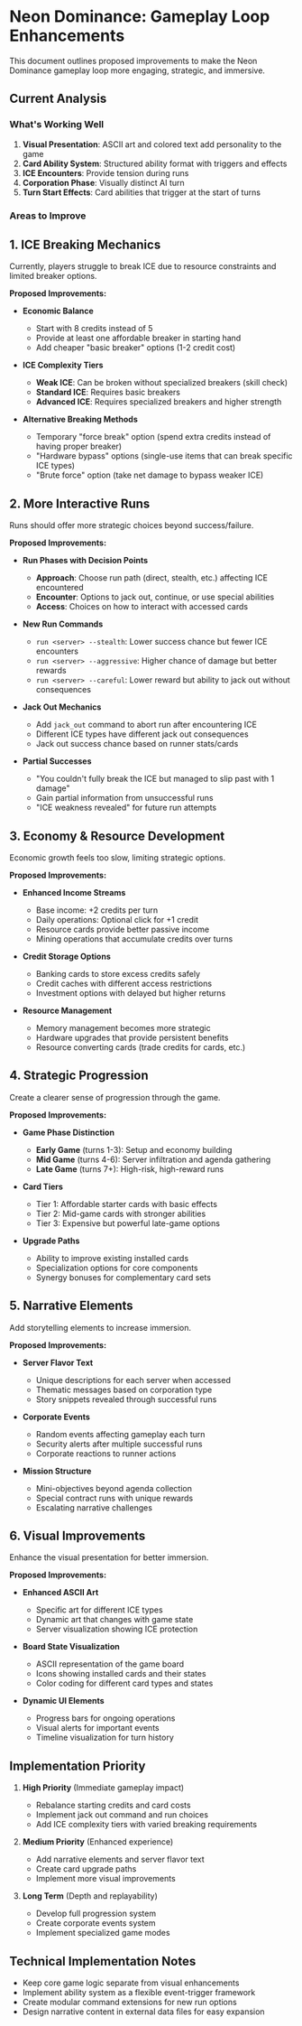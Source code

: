 # Neon Dominance: Gameplay Loop Enhancements

This document outlines proposed improvements to make the Neon Dominance gameplay loop more engaging, strategic, and immersive.

## Current Analysis

### What's Working Well
1. **Visual Presentation**: ASCII art and colored text add personality to the game
2. **Card Ability System**: Structured ability format with triggers and effects
3. **ICE Encounters**: Provide tension during runs
4. **Corporation Phase**: Visually distinct AI turn
5. **Turn Start Effects**: Card abilities that trigger at the start of turns

### Areas to Improve

## 1. ICE Breaking Mechanics

Currently, players struggle to break ICE due to resource constraints and limited breaker options.

**Proposed Improvements:**

- **Economic Balance**
  - Start with 8 credits instead of 5
  - Provide at least one affordable breaker in starting hand
  - Add cheaper "basic breaker" options (1-2 credit cost)

- **ICE Complexity Tiers**
  - **Weak ICE**: Can be broken without specialized breakers (skill check)
  - **Standard ICE**: Requires basic breakers
  - **Advanced ICE**: Requires specialized breakers and higher strength

- **Alternative Breaking Methods**
  - Temporary "force break" option (spend extra credits instead of having proper breaker)
  - "Hardware bypass" options (single-use items that can break specific ICE types)
  - "Brute force" option (take net damage to bypass weaker ICE)

## 2. More Interactive Runs

Runs should offer more strategic choices beyond success/failure.

**Proposed Improvements:**

- **Run Phases with Decision Points**
  - **Approach**: Choose run path (direct, stealth, etc.) affecting ICE encountered
  - **Encounter**: Options to jack out, continue, or use special abilities
  - **Access**: Choices on how to interact with accessed cards

- **New Run Commands**
  - `run <server> --stealth`: Lower success chance but fewer ICE encounters
  - `run <server> --aggressive`: Higher chance of damage but better rewards
  - `run <server> --careful`: Lower reward but ability to jack out without consequences

- **Jack Out Mechanics**
  - Add `jack_out` command to abort run after encountering ICE
  - Different ICE types have different jack out consequences
  - Jack out success chance based on runner stats/cards

- **Partial Successes**
  - "You couldn't fully break the ICE but managed to slip past with 1 damage"
  - Gain partial information from unsuccessful runs
  - "ICE weakness revealed" for future run attempts

## 3. Economy & Resource Development

Economic growth feels too slow, limiting strategic options.

**Proposed Improvements:**

- **Enhanced Income Streams**
  - Base income: +2 credits per turn
  - Daily operations: Optional click for +1 credit
  - Resource cards provide better passive income
  - Mining operations that accumulate credits over turns

- **Credit Storage Options**
  - Banking cards to store excess credits safely
  - Credit caches with different access restrictions
  - Investment options with delayed but higher returns

- **Resource Management**
  - Memory management becomes more strategic
  - Hardware upgrades that provide persistent benefits
  - Resource converting cards (trade credits for cards, etc.)

## 4. Strategic Progression

Create a clearer sense of progression through the game.

**Proposed Improvements:**

- **Game Phase Distinction**
  - **Early Game** (turns 1-3): Setup and economy building
  - **Mid Game** (turns 4-6): Server infiltration and agenda gathering
  - **Late Game** (turns 7+): High-risk, high-reward runs

- **Card Tiers**
  - Tier 1: Affordable starter cards with basic effects
  - Tier 2: Mid-game cards with stronger abilities
  - Tier 3: Expensive but powerful late-game options

- **Upgrade Paths**
  - Ability to improve existing installed cards
  - Specialization options for core components
  - Synergy bonuses for complementary card sets

## 5. Narrative Elements

Add storytelling elements to increase immersion.

**Proposed Improvements:**

- **Server Flavor Text**
  - Unique descriptions for each server when accessed
  - Thematic messages based on corporation type
  - Story snippets revealed through successful runs

- **Corporate Events**
  - Random events affecting gameplay each turn
  - Security alerts after multiple successful runs
  - Corporate reactions to runner actions

- **Mission Structure**
  - Mini-objectives beyond agenda collection
  - Special contract runs with unique rewards
  - Escalating narrative challenges

## 6. Visual Improvements

Enhance the visual presentation for better immersion.

**Proposed Improvements:**

- **Enhanced ASCII Art**
  - Specific art for different ICE types
  - Dynamic art that changes with game state
  - Server visualization showing ICE protection

- **Board State Visualization**
  - ASCII representation of the game board
  - Icons showing installed cards and their states
  - Color coding for different card types and states

- **Dynamic UI Elements**
  - Progress bars for ongoing operations
  - Visual alerts for important events
  - Timeline visualization for turn history

## Implementation Priority

1. **High Priority** (Immediate gameplay impact)
   - Rebalance starting credits and card costs
   - Implement jack out command and run choices
   - Add ICE complexity tiers with varied breaking requirements

2. **Medium Priority** (Enhanced experience)
   - Add narrative elements and server flavor text
   - Create card upgrade paths
   - Implement more visual improvements

3. **Long Term** (Depth and replayability)
   - Develop full progression system
   - Create corporate events system
   - Implement specialized game modes

## Technical Implementation Notes

- Keep core game logic separate from visual enhancements
- Implement ability system as a flexible event-trigger framework
- Create modular command extensions for new run options
- Design narrative content in external data files for easy expansion 